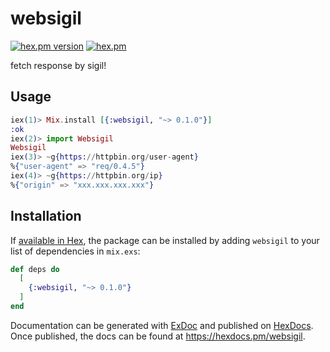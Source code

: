 # websigil
[![hex.pm version](https://img.shields.io/hexpm/v/websigil.svg)](https://hex.pm/packages/websigil)
[![hex.pm](https://img.shields.io/hexpm/l/websigil.svg)](https://github.com/ma2gedev/websigil/blob/master/LICENSE)

fetch response by sigil!

## Usage

```elixir
iex(1)> Mix.install [{:websigil, "~> 0.1.0"}]
:ok
iex(2)> import Websigil
Websigil
iex(3)> ~g{https://httpbin.org/user-agent}
%{"user-agent" => "req/0.4.5"}
iex(4)> ~g{https://httpbin.org/ip}
%{"origin" => "xxx.xxx.xxx.xxx"}
```

## Installation

If [available in Hex](https://hex.pm/docs/publish), the package can be installed
by adding `websigil` to your list of dependencies in `mix.exs`:

```elixir
def deps do
  [
    {:websigil, "~> 0.1.0"}
  ]
end
```

Documentation can be generated with [ExDoc](https://github.com/elixir-lang/ex_doc)
and published on [HexDocs](https://hexdocs.pm). Once published, the docs can
be found at <https://hexdocs.pm/websigil>.
